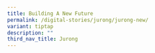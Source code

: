 ```yaml
---
title: Building A New Future
permalink: /digital-stories/jurong/jurong-new/
variant: tiptap
description: ""
third_nav_title: Jurong
---
```

